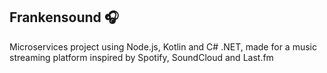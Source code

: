 ## Frankensound 🎧

Microservices project using Node.js, Kotlin and C# .NET, made for a music streaming platform inspired by Spotify, SoundCloud and Last.fm 
